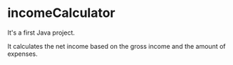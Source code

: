 # incomeCalculator

It's a first Java project.

It calculates the net income based on the gross income and the amount of expenses.
